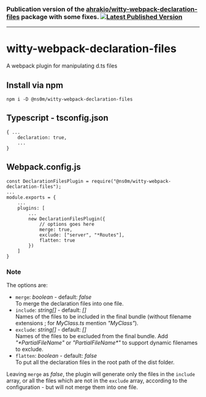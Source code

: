### Publication version of the [ahrakio/witty-webpack-declaration-files](https://github.com/ahrakio/witty-webpack-declaration-files) package with some fixes. [![Latest Published Version](https://img.shields.io/npm/v/@ns0m/witty-webpack-declaration-files)](https://www.npmjs.com/package/@ns0m/witty-webpack-declaration-files)

---

# witty-webpack-declaration-files
A webpack plugin for manipulating d.ts files

## Install via npm
```
npm i -D @ns0m/witty-webpack-declaration-files
```

## Typescript - tsconfig.json
```
{ ...
    declaration: true,
    ...
}
```

## Webpack.config.js
```
const DeclarationFilesPlugin = require("@ns0m/witty-webpack-declaration-files");
...
module.exports = {
    ...
    plugins: [
        ...
        new DeclarationFilesPlugin({
            // options goes here
            merge: true,
            exclude: ["server", "*Routes"],
            flatten: true
        })
    ]
}
```

### Note
The options are:
- `merge`: _boolean_ - default: _false_\
To merge the declaration files into one file.
- `include`: _string[]_ - default: _[]_\
Names of the files to be included in the final bundle (without filename extensions ; for _MyClass.ts_ mention _"MyClass"_).
- `exclude`: _string[]_ - default: _[]_\
Names of the files to be excluded from the final bundle. Add _"*PartialFileName"_ or _"PartialFileName*"_ to support dynamic filenames to exclude.
- `flatten`: _boolean_ - default: _false_\
To put all the declaration files in the root path of the dist folder.

Leaving `merge` as _false_, the plugin will generate only the files in the `include` array, or all the files which are not in the `exclude` array, according to the configuration - but will not merge them into one file.
